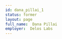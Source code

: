 ```yaml
---
id: dana_pillai_1
status: former
layout: page
full_name:  Dana Pillai
employer:  Delos Labs
---
```

